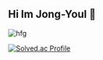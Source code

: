 ## Hi Im Jong-Youl 👋

![hfg](https://github-readme-stats.vercel.app/api?username=Jong-Youl&show_icons=true&theme=ambient_gradient)

[![Solved.ac Profile](http://mazassumnida.wtf/api/v2/generate_badge?boj=dlawhdfbf12)](https://solved.ac/dlawhdfbf12@naver.com/)
<!--
**Jong-Youl/Jong-Youl** is a ✨ _special_ ✨ repository because its `README.md` (this file) appears on your GitHub profile.

Here are some ideas to get you started:

- 🔭 I’m currently working on ...
- 🌱 I’m currently learning ...
- 👯 I’m looking to collaborate on ...
- 🤔 I’m looking for help with ...
- 💬 Ask me about ...
- 📫 How to reach me: ...
- 😄 Pronouns: ...
- ⚡ Fun fact: ...
-->

